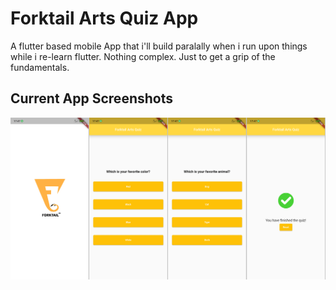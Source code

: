 # Forktail Arts Quiz App

A flutter based mobile App that i'll build paralally when i run upon things while i re-learn flutter. Nothing complex. Just to get a grip of the fundamentals.

## Current App Screenshots
![alt text](screenshots/quizApp2SS.png)
